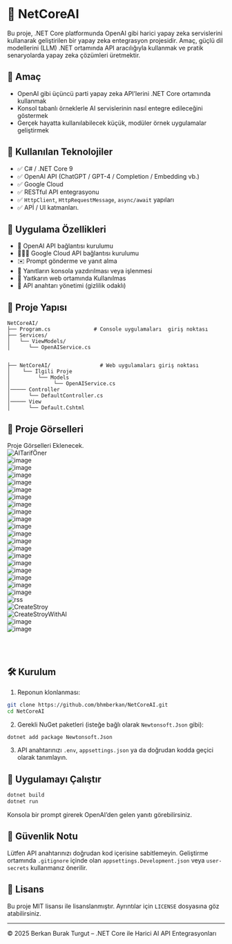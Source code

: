 # 🤖 NetCoreAI

Bu proje, .NET Core platformunda OpenAI gibi harici yapay zeka servislerini kullanarak geliştirilen bir yapay zeka entegrasyon projesidir. Amaç, güçlü dil modellerini (LLM) .NET ortamında API aracılığıyla kullanmak ve pratik senaryolarda yapay zeka çözümleri üretmektir.

## 🎯 Amaç

- OpenAI gibi üçüncü parti yapay zeka API’lerini .NET Core ortamında kullanmak  
- Konsol tabanlı örneklerle AI servislerinin nasıl entegre edileceğini göstermek  
- Gerçek hayatta kullanılabilecek küçük, modüler örnek uygulamalar geliştirmek  

## 🧰 Kullanılan Teknolojiler

- ✅ C#  / .NET Core 9 
- ✅ OpenAI API (ChatGPT / GPT-4 / Completion / Embedding vb.)
- ✅ Google Cloud
- ✅ RESTful API entegrasyonu
- ✅ `HttpClient`, `HttpRequestMessage`, `async/await` yapıları
- ✅ APİ / UI katmanları.

## 🧠 Uygulama Özellikleri

- 🔌 OpenAI API bağlantısı kurulumu  
- 👨🏼‍🎓 Google Cloud API bağlantısı kurulumu
- ✉️ Prompt gönderme ve yanıt alma  
- 🧾 Yanıtların konsola yazdırılması veya işlenmesi  
- 🪪 Yaıtkarın web ortamında Kullanılmas
- 🔐 API anahtarı yönetimi (gizlilik odaklı)

## 📁 Proje Yapısı

```text
NetCoreAI/
├── Program.cs              # Console uygulamaları  giriş noktası
├── Services/
│   └── ViewModels/   
│      └── OpenAIService.cs


├── NetCoreAI/                # Web uygulamaları giriş noktası
│    └── İlgili Proje   
│         └── Models   
│              └── OpenAIService.cs
│───── Controller   
│      └── DefaultController.cs
│───── View   
│      └── Default.Cshtml

```

## 📸 **Proje Görselleri**

Proje Görselleri Eklenecek.
<br/>
![AITarifÖner](https://github.com/user-attachments/assets/c0d10067-a63a-411d-b73a-92559e3cfcbb)
<br/>
![image](https://github.com/user-attachments/assets/49fcb5c3-d0c7-4c3b-a047-16443f52931a)
<br/>
![image](https://github.com/user-attachments/assets/7926d749-1fa3-4865-af86-c2c8f474e881)
<br/>
![image](https://github.com/user-attachments/assets/76689b9e-722c-4e29-841b-fd4364997fd7)
<br/>
![image](https://github.com/user-attachments/assets/69844e4b-a649-4728-967d-d48e178a6153)
<br/>
![image](https://github.com/user-attachments/assets/d22c1085-3639-4299-adbc-3590eae1b9eb)
<br/>
![image](https://github.com/user-attachments/assets/3a577a1c-7653-41eb-b13a-3f685b708722)
<br/>
![image](https://github.com/user-attachments/assets/cb82d952-cfa8-43a9-9cb5-ff7fb5ecfa7d)
<br/>
![image](https://github.com/user-attachments/assets/465bcb2b-118b-4653-9edf-2ba47e0eee3f)
<br/>
![image](https://github.com/user-attachments/assets/0843c4f0-d14c-4231-9c85-c221347f4ab4)
<br/>
![image](https://github.com/user-attachments/assets/b30be404-c661-4581-84e2-37cb20b93347)
<br/>
![image](https://github.com/user-attachments/assets/62c08ee3-1b7f-4078-920d-f877306eb352)
<br/>
![image](https://github.com/user-attachments/assets/8507528b-7e4d-4c54-a8b5-0e66ff0d8667)
<br/>
![image](https://github.com/user-attachments/assets/aaed2754-118f-42c4-af37-6720c65572eb)
<br/>
![image](https://github.com/user-attachments/assets/f07e00ed-6a33-47d8-9442-fb62cbaac5c7)
<br/>
![image](https://github.com/user-attachments/assets/41007e8c-1204-4c9b-a75f-ccd658e03fa4)
<br/>
![image](https://github.com/user-attachments/assets/91f8436a-e8cf-41f4-913f-5bc4634441d3)
<br/>
![image](https://github.com/user-attachments/assets/17ebfb40-6a48-4bc8-b8fd-6ce94c3f4822)
<br/>
![image](https://github.com/user-attachments/assets/95bbee1a-00a9-48bc-8c1c-98a63d2ff532)
<br/>
![image](https://github.com/user-attachments/assets/a73149a2-263e-404a-825d-05d19354b5fa)
<br/>
![rss](https://github.com/user-attachments/assets/6583148b-6870-4c8c-a6db-5c2c9b58287c)
<br/>
![CreateStroy](https://github.com/user-attachments/assets/4164324e-0875-454e-a2fd-70b309b41bec)
<br/>
![CreateStroyWithAI](https://github.com/user-attachments/assets/ab024748-d213-40e4-b574-c2666ea634f7)
<br/>
![image](https://github.com/user-attachments/assets/631dc8d8-da3d-4ec9-9113-11ba537d57f0)
<br/>
![image](https://github.com/user-attachments/assets/69c14ced-ba61-499f-8b38-7f25901c2ef2)



<br/>
<br/>

## **🛠 Kurulum**

1. Reponun klonlanması:

```bash
git clone https://github.com/bhmberkan/NetCoreAI.git
cd NetCoreAI
```

2. Gerekli NuGet paketleri (isteğe bağlı olarak `Newtonsoft.Json` gibi):

```bash
dotnet add package Newtonsoft.Json
```

3. API anahtarınızı `.env`, `appsettings.json` ya da doğrudan kodda geçici olarak tanımlayın.

## 🚀 Uygulamayı Çalıştır

```bash
dotnet build
dotnet run
```

Konsola bir prompt girerek OpenAI’den gelen yanıtı görebilirsiniz.

## 🔐 Güvenlik Notu

Lütfen API anahtarınızı doğrudan kod içerisine sabitlemeyin. Geliştirme ortamında `.gitignore` içinde olan `appsettings.Development.json` veya `user-secrets` kullanmanız önerilir.



## 📄 Lisans

Bu proje MIT lisansı ile lisanslanmıştır. Ayrıntılar için `LICENSE` dosyasına göz atabilirsiniz.

---

© 2025 Berkan Burak Turgut – .NET Core ile Harici AI API Entegrasyonları
